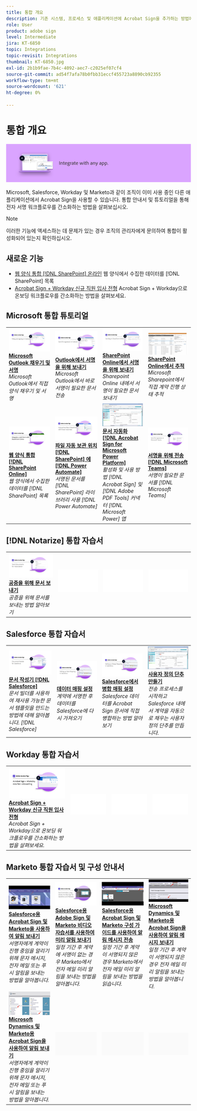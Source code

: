 ```yaml
---
title: 통합 개요
description: 기존 시스템, 프로세스 및 애플리케이션에 Acrobat Sign을 추가하는 방법에 대해 학습합니다
role: User
product: adobe sign
level: Intermediate
jira: KT-6850
topic: Integrations
topic-revisit: Integrations
thumbnail: KT-6850.jpg
exl-id: 2b1b9fae-7b4c-4092-aec7-c2025ef07cf4
source-git-commit: ad54f7afa78b0fbb31eccf455723a8890cb92355
workflow-type: tm+mt
source-wordcount: '621'
ht-degree: 0%

---
```


# 통합 개요

![이미지 통합 서명](../assets/Hero-Integrate.png)

Microsoft, Salesforce, Workday 및 Marketo과 같이 조직이 이미 사용 중인 다른 애플리케이션에서 Acrobat Sign을 사용할 수 있습니다. 통합 안내서 및 튜토리얼을 통해 전자 서명 워크플로우를 간소화하는 방법을 살펴보십시오.

>[!NOTE]
> 이러한 기능에 액세스하는 데 문제가 있는 경우 조직의 관리자에게 문의하여 통합이 활성화되어 있는지 확인하십시오.

## 새로운 기능

* [웹 양식 통합 [!DNL SharePoint] 온라인](integrate-web-form-sharepoint-online.md)
웹 양식에서 수집한 데이터를 [!DNL SharePoint] 목록
* [Acrobat Sign + Workday 신규 직원 입사 전형](acrobat-sign-workday-onboarding.md)
Acrobat Sign + Workday으로 온보딩 워크플로우를 간소화하는 방법을 살펴보세요.

## Microsoft 통합 튜토리얼

<table style="table-layout:fixed">
<tr>
  <td>
    <a href="fill-and-sign-doc-microsoft-outlook.md">
      <img alt="Microsoft Outlook 채우기 및 서명" src="../assets/MS-FillSign.png" />
    </a>
    <div>
    <a href="fill-and-sign-doc-microsoft-outlook.md"><strong>Microsoft Outlook 채우기 및 서명</strong></a>
    </div>
    <em>Microsoft Outlook에서 직접 양식 채우기 및 서명</em>
    <br>
  </td>
  <td>
    <a href="send-for-signature-with-outlook.md">
      <img alt="Outlook에서 서명을 위해 보내기" src="../assets/MS-SendOutlook.png" />
    </a>
    <div>
    <a href="send-for-signature-with-outlook.md"><strong>Outlook에서 서명을 위해 보내기</strong></a>
    </div>
    <em>Microsoft Outlook에서 바로 서명이 필요한 문서 전송</em>
    <br>
  </td>
  <td>
    <a href="send-for-signature-with-sharepoint-online.md">
      <img alt="SharePoint Online에서 서명을 위해 보내기" src="../assets/Sending-in-SP.png" />
    </a>
    <div>
    <a href="send-for-signature-with-sharepoint-online.md"><strong>SharePoint Online에서 서명을 위해 보내기</strong></a>
    </div>
    <em>Sharepoint Online 내에서 서명이 필요한 문서 보내기</em>
    <br>
  </td>
   <td>
    <a href="track-an-agreement-with-sharepoint-online.md">
      <img alt="SharePoint Online에서 추적" src="../assets/MS-TrackSP.png" />
    </a>
    <div>
    <a href="track-an-agreement-with-sharepoint-online.md"><strong>SharePoint Online에서 추적</strong></a>
    </div>
    <em>Microsoft Sharepoint에서 직접 계약 진행 상태 추적</em>
    <br>
  </td>
</tr>
<tr>
  <td>
    <a href="integrate-web-form-sharepoint-online.md">
      <img alt="웹 양식 통합 [!DNL SharePoint Online]" src="../assets/Web-form-sp.png" />
    </a>
    <div>
    <a href="integrate-web-form-sharepoint-online.md"><strong>웹 양식 통합 [!DNL SharePoint Online]</strong></a>
    </div>
    <em>웹 양식에서 수집한 데이터를 [!DNL SharePoint] 목록</em>
    <br>
  </td>
  <td>
    <a href="auto-archive-sharepoint-power-automate.md">
      <img alt="파일 자동 보관 위치 [!DNL SharePoint] 에 [!DNL Power Automate]" src="../assets/Autoarchive.png" />
    </a>
    <div>
    <a href="auto-archive-sharepoint-power-automate.md"><strong>파일 자동 보관 위치 [!DNL SharePoint] 에 [!DNL Power Automate]</strong></a>
    </div>
    <em>서명된 문서를 [!DNL SharePoint] 라이브러리 사용 [!DNL Power Automate]</em>
    <br>
  </td>
  <td>
    <a href="documentautomation.md">
      <img alt="문서 자동화 [!DNL Acrobat Sign for Microsoft Power Platform]" src="../assets/SF-Button.png" />
    </a>
    <div>
    <a href="documentautomation.md"><strong>문서 자동화 [!DNL Acrobat Sign for Microsoft Power Platform]</strong></a>
    </div>
    <em>활성화 및 사용 방법 [!DNL Acrobat Sign] 및 [!DNL Adobe PDF Tools] 커넥터 [!DNL Microsoft Power] 앱</em>
    <br>
  </td>
   <td>
    <a href="adobe-sign-teams-mortgage.md">
      <img alt="서명을 위해 문서 보내기 [!DNL Microsoft Teams]" src="../assets/teamsmortgage.png" />
    </a>
    <div>
    <a href="adobe-sign-teams-mortgage.md"><strong>서명을 위해 전송 [!DNL Microsoft Teams]</strong></a>
    </div>
    <em>서명이 필요한 문서를 [!DNL Microsoft Teams]</em>
    <br>
  </td>
</tr>
</table>

## [!DNL Notarize] 통합 자습서

<table style="table-layout:fixed">
<tr>
  <td>
    <a href="send-document-notarize.md">
      <img alt="공증을 위해 문서 보내기" src="../assets/Notarize.png" />
    </a>
    <div>
    <a href="send-document-notarize.md"><strong>공증을 위해 문서 보내기</strong></a>
    </div>
    <em>공증을 위해 문서를 보내는 방법 알아보기</em>
    <br>
  </td>
  <td>
    <img alt="스페이서" src="../assets/Whitespacer.png" />
    <div>
    <br>
  </td>
  <td>
    <img alt="스페이서" src="../assets/Whitespacer.png" />
    <div>
    <br>
  </td>
  <td>
    <img alt="스페이서" src="../assets/Whitespacer.png" />
    <div>
    <br>
  </td>
</tr>
</table>

## Salesforce 통합 자습서

<table style="table-layout:fixed">
<tr>
  <td>
    <a href="create-an-agreement-template.md">
      <img alt="문서 작성기 [!DNL Salesforce]" src="../assets/SF-Template.png" />
    </a>
    <div>
    <a href="create-an-agreement-template.md"><strong>문서 작성기 [!DNL Salesforce]</strong></a>
    </div>
    <em>문서 빌더를 사용하여 재사용 가능한 문서 템플릿을 만드는 방법에 대해 알아봅니다. [!DNL Salesforce]</em>
    <br>
  </td>
  <td>
    <a href="set-up-data-mapping.md">
      <img alt="데이터 매핑 설정" src="../assets/SF-DataMapping.png" />
    </a>
    <div>
    <a href="set-up-data-mapping.md"><strong>데이터 매핑 설정</strong></a>
    </div>
    <em>계약에 서명한 후 데이터를 Salesforce에 다시 가져오기</em>
    <br>
  </td>
  <td>
    <a href="set-up-merging-map.md">
      <img alt="Salesforce에서 병합 매핑 설정" src="../assets/SF-MergeMapping.png" />
    </a>
    <div>
    <a href="set-up-merging-map.md"><strong>Salesforce에서 병합 매핑 설정</strong></a>
    </div>
    <em>Salesforce 데이터를 Acrobat Sign 문서에 직접 병합하는 방법 알아보기</em>
    <br>
  </td>
  <td>
    <a href="create-a-custom-button.md">
      <img alt="사용자 정의 단추 만들기" src="../assets/SF-Button.png" />
    </a>
    <div>
    <a href="create-a-custom-button.md"><strong>사용자 정의 단추 만들기</strong></a>
    </div>
    <em>전송 프로세스를 시작하고 Salesforce 내에서 계약을 자동으로 채우는 사용자 정의 단추를 만듭니다.</em>
    <br>
  </td>
</tr>
</table>

## Workday 통합 자습서

<table style="table-layout:fixed">
<tr>
 <td>
    <a href="acrobat-sign-workday-onboarding.md">
      <img alt="Acrobat Sign + Workday 신규 직원 입사 전형" src="../assets/workday.png" />
    </a>
    <div>
    <a href="acrobat-sign-workday-onboarding.md"><strong>Acrobat Sign + Workday 신규 직원 입사 전형</strong></a>
    </div>
    <em>Acrobat Sign + Workday으로 온보딩 워크플로우를 간소화하는 방법을 살펴보세요.</em>
    <br>
  </td>
 <td>
    <img alt="스페이서" src="../assets/Whitespacer.png" />
    <div>
    <br>
  </td>
  <td>
    <img alt="스페이서" src="../assets/Whitespacer.png" />
    <div>
    <br>
  </td>
  <td>
    <img alt="스페이서" src="../assets/Whitespacer.png" />
    <div>
    <br>
  </td>
</tr>
</table>

## Marketo 통합 자습서 및 구성 안내서

<table style="table-layout:fixed">
<tr>
  <td>
    <a href="marketo-salesforce-sms.md">
      <img alt="Salesforce용 Acrobat Sign 및 Marketo을 사용하여 알림 보내기" src="../assets/Integrate-Salesforce-SMS.jpg" />
    </a>
    <div>
    <a href="marketo-salesforce-sms.md"><strong>Salesforce용 Acrobat Sign 및 Marketo을 사용하여 알림 보내기</strong></a>
    </div>
    <em>서명자에게 계약이 진행 중임을 알리기 위해 문자 메시지, 전자 메일 또는 푸시 알림을 보내는 방법을 알아봅니다.</em>
    <br>
  </td>
  <td>
    <a href="marketo-salesforce-reminder-video.md">
      <img alt="Salesforce용 Acrobat Sign 및 Marketo 비디오 자습서를 사용하여 미리 알림 보내기" src="../assets/Integrate-Salesforce-Reminder-Video.png" />
    </a>
    <div>
    <a href="marketo-salesforce-reminder.md"><strong>Salesforce용 Adobe Sign 및 Marketo 비디오 자습서를 사용하여 미리 알림 보내기</strong></a>
    </div>
    <em>일정 기간 후 계약에 서명이 없는 경우 Marketo에서 전자 메일 미리 알림을 보내는 방법을 알아봅니다.</em>
    <br>
  </td>
  <td>
    <a href="marketo-salesforce-reminder.md">
      <img alt="Salesforce용 Acrobat Sign 및 Marketo 구성 가이드를 사용하여 알림 메시지 전송" src="../assets/Integrate-Salesforce-Reminder.jpg" />
    </a>
    <div>
    <a href="marketo-salesforce-reminder.md"><strong>Salesforce용 Acrobat Sign 및 Marketo 구성 가이드를 사용하여 알림 메시지 전송</strong></a>
    </div>
    <em>일정 기간 후 계약이 서명되지 않은 경우 Marketo에서 전자 메일 미리 알림을 보내는 방법을 읽습니다.</em>
    <br>
  </td>
   <td>
    <a href="marketo-dynamics-reminder.md">
      <img alt="Microsoft Dynamics 및 Marketo용 Acrobat Sign을 사용하여 알림 메시지 보내기" src="../assets/Integrate-Dynamics-Reminder.jpg" />
    </a>
    <div>
    <a href="marketo-dynamics-reminder.md"><strong>Microsoft Dynamics 및 Marketo용 Acrobat Sign을 사용하여 알림 메시지 보내기</strong></a>
    </div>
    <em>일정 기간 후 계약이 서명되지 않은 경우 전자 메일 미리 알림을 보내는 방법을 알아봅니다.</em>
    <br>
  </td>
</tr>
<tr>
  <td>
    <a href="marketo-dynamics-sms.md">
      <img alt="Microsoft Dynamics 및 Marketo용 Acrobat Sign을 사용하여 알림 보내기" src="../assets/Integrate-Dynamics-SMS.jpg" />
    </a>
    <div>
    <a href="marketo-dynamics-sms.md"><strong>Microsoft Dynamics 및 Marketo용 Acrobat Sign을 사용하여 알림 보내기</strong></a>
    </div>
    <em>서명자에게 계약이 진행 중임을 알리기 위해 문자 메시지, 전자 메일 또는 푸시 알림을 보내는 방법을 알아봅니다.</em>
    <br>
  </td>
  <td>
    <img alt="스페이서" src="../assets/Grayspacer.png" />
    <div>
    <br>
  </td>
  <td>
    <img alt="스페이서" src="../assets/Grayspacer.png" />
    <div>
    <br>
  </td>
  <td>
    <img alt="스페이서" src="../assets/Grayspacer.png" />
    <div>
    <br>
  </td>
</tr>
</table>
